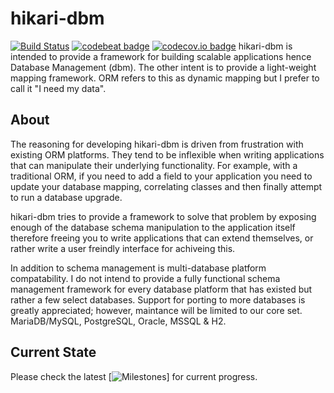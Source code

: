 # hikari-dbm
[![Build Status](https://travis-ci.org/OrbitalForge/hikari-dbm.svg?branch=master)](https://travis-ci.org/OrbitalForge/hikari-dbm)
[![codebeat badge](https://codebeat.co/badges/3f047966-1c6a-4b0f-bb53-7fa1abe02c29)](https://codebeat.co/projects/github-com-orbitalforge-hikari-dbm)
[![codecov.io badge](https://codecov.io/gh/OrbitalForge/hikari-dbm/master.svg)](https://codecov.io/gh/OrbitalForge/hikari-dbm/master.svg)
hikari-dbm is intended to provide a framework for building scalable applications 
hence Database Management (dbm). The other intent is to provide a light-weight 
mapping framework. ORM refers to this as dynamic mapping but I prefer to call it "I need my data".

## About
The reasoning for developing hikari-dbm is driven from frustration with existing
ORM platforms. They tend to be inflexible when writing applications that can
manipulate their underlying functionality. For example, with a traditional ORM,
if you need to add a field to your application you need to update your database
mapping, correlating classes and then finally attempt to run a database upgrade.

hikari-dbm tries to provide a framework to solve that problem by exposing enough
of the database schema manipulation to the application itself therefore freeing
you to write applications that can extend themselves, or rather write a user
freindly interface for achiveing this.

In addition to schema management is multi-database platform compatability. I do
not intend to provide a fully functional schema management framework for every
database platform that has existed but rather a few select databases. Support
for porting to more databases is greatly appreciated; however, maintance will
be limited to our core set. MariaDB/MySQL, PostgreSQL, Oracle, MSSQL & H2.

## Current State
Please check the latest [![Milestones](https://github.com/OrbitalForge/hikari-dbm/milestones)] for current progress.